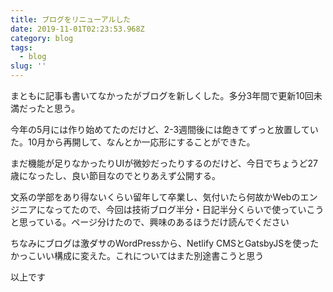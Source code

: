 ```yaml
---
title: ブログをリニューアルした
date: 2019-11-01T02:23:53.968Z
category: blog
tags:
  - blog
slug: ''
---
```

まともに記事も書いてなかったがブログを新しくした。多分3年間で更新10回未満だったと思う。

今年の5月には作り始めてたのだけど、2-3週間後には飽きてずっと放置していた。10月から再開して、なんとか一応形にすることができた。

まだ機能が足りなかったりUIが微妙だったりするのだけど、今日でちょうど27歳になったし、良い節目なのでとりあえず公開する。

文系の学部をあり得ないくらい留年して卒業し、気付いたら何故かWebのエンジニアになってたので、今回は技術ブログ半分・日記半分くらいで使っていこうと思っている。ページ分けたので、興味のあるほうだけ読んでください

ちなみにブログは激ダサのWordPressから、Netlify CMSとGatsbyJSを使ったかっこいい構成に変えた。これについてはまた別途書こうと思う

以上です
